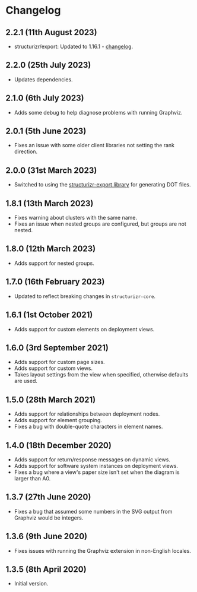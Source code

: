 # Changelog

## 2.2.1 (11th August 2023)

- structurizr/export: Updated to 1.16.1 - [changelog](https://github.com/structurizr/export/releases/tag/v1.16.1).

## 2.2.0 (25th July 2023)

- Updates dependencies.

## 2.1.0 (6th July 2023)

- Adds some debug to help diagnose problems with running Graphviz.

## 2.0.1 (5th June 2023)

- Fixes an issue with some older client libraries not setting the rank direction.

## 2.0.0 (31st March 2023)

- Switched to using the [structurizr-export library](https://github.com/structurizr/export) for generating DOT files. 

## 1.8.1 (13th March 2023)

- Fixes warning about clusters with the same name.
- Fixes an issue when nested groups are configured, but groups are not nested.

## 1.8.0 (12th March 2023)

- Adds support for nested groups.

## 1.7.0 (16th February 2023)

- Updated to reflect breaking changes in `structurizr-core`.

## 1.6.1 (1st October 2021)

- Adds support for custom elements on deployment views.

## 1.6.0 (3rd September 2021)

- Adds support for custom page sizes.
- Adds support for custom views.
- Takes layout settings from the view when specified, otherwise defaults are used.

## 1.5.0 (28th March 2021)

- Adds support for relationships between deployment nodes.
- Adds support for element grouping.
- Fixes a bug with double-quote characters in element names.

## 1.4.0 (18th December 2020)

- Adds support for return/response messages on dynamic views.
- Adds support for software system instances on deployment views.
- Fixes a bug where a view's paper size isn't set when the diagram is larger than A0.

## 1.3.7 (27th June 2020)

- Fixes a bug that assumed some numbers in the SVG output from Graphviz would be integers.

## 1.3.6 (9th June 2020)

- Fixes issues with running the Graphviz extension in non-English locales.

## 1.3.5 (8th April 2020)

- Initial version.